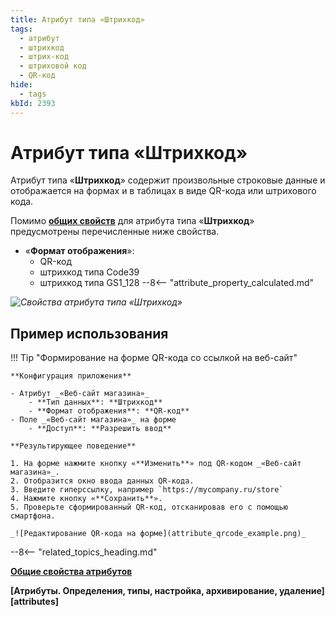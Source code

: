 ```yaml
---
title: Атрибут типа «Штрихкод»
tags:
  - атрибут
  - штрихкод
  - штрих-код
  - штриховой код
  - QR-код
hide:
  - tags
kbId: 2393
---
```


# Атрибут типа «Штрихкод»

Атрибут типа «**Штрихкод**» содержит произвольные строковые данные и отображается на формах и в таблицах в виде QR-кода или штрихового кода.

Помимо **[общих свойств](attribute_common_properties.md)** для атрибута типа «**Штрихкод**» предусмотрены перечисленные ниже свойства.

- «**Формат отображения**»:
    - QR-код
    - штрихкод типа Code39
    - штрихкод типа GS1_128
--8<-- "attribute_property_calculated.md"

_![Свойства атрибута типа «Штрихкод»](attribute_qrcode_properties.png)_

## Пример использования

!!! Tip "Формирование на форме QR-кода со ссылкой на веб-сайт"

    **Конфигурация приложения**

    - Атрибут _«Веб-сайт магазина»_
        - **Тип данных**: **Штрихкод**
        - **Формат отображения**: **QR-код**
    - Поле _«Веб-сайт магазина»_ на форме
        - **Доступ**: **Разрешить ввод**

    **Результирующее поведение**

    1. На форме нажмите кнопку «**Изменить**» под QR-кодом _«Веб-сайт магазина»_.
    2. Отобразится окно ввода данных QR-кода.
    3. Введите гиперссылку, например `https://mycompany.ru/store`
    4. Нажмите кнопку «**Сохранить**».
    5. Проверьте сформированный QR-код, отсканировав его с помощью смартфона.

    _![Редактирование QR-кода на форме](attribute_qrcode_example.png)_

--8<-- "related_topics_heading.md"

**[Общие свойства атрибутов](attribute_common_properties.md)**

**[Атрибуты. Определения, типы, настройка, архивирование, удаление][attributes]**
